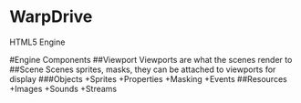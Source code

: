 WarpDrive
=========

HTML5 Engine

#Engine Components
##Viewport
Viewports are what the scenes render to
##Scene
Scenes sprites, masks, they can be attached to viewports for display
###Objects
+Sprites
+Properties
+Masking
+Events
##Resources
+Images
+Sounds
+Streams